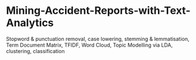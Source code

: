 # Mining-Accident-Reports-with-Text-Analytics
Stopword &amp; punctuation removal, case lowering, stemming &amp; lemmatisation, Term Document Matrix, TFIDF, Word Cloud, Topic Modelling via LDA, clustering, classification 
